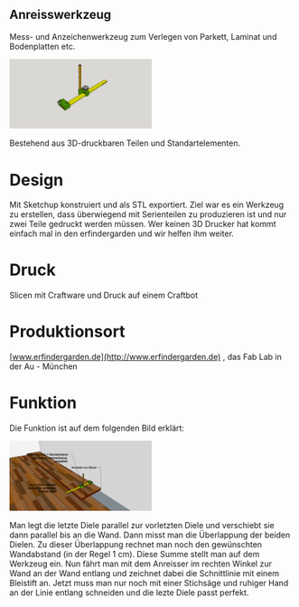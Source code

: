 ## Anreisswerkzeug

Mess- und Anzeichenwerkzeug zum Verlegen von Parkett, Laminat und Bodenplatten etc.

<img src = "IMG/AW_Szenario%203.png" width = "50%"/>

Bestehend aus 3D-druckbaren Teilen und Standartelementen.

# Design #
Mit Sketchup konstruiert und als STL exportiert. Ziel war es ein Werkzeug zu erstellen, dass überwiegend mit Serienteilen zu produzieren ist und nur zwei Teile gedruckt werden müssen. Wer keinen 3D Drucker hat kommt einfach mal in den erfindergarden und wir helfen ihm weiter.
# Druck #
Slicen mit Craftware und Druck auf einem Craftbot
# Produktionsort #

[www.erfindergarden.de](http://www.erfindergarden.de)  , das Fab Lab in der Au - München
# Funktion #
Die Funktion ist auf dem folgenden Bild erklärt:

<img src = "IMG/AW_Szenario%202.png" width = "50%"/>

Man legt die letzte Diele parallel zur vorletzten Diele und verschiebt sie dann parallel bis an die Wand. Dann misst man die Überlappung der beiden Dielen. Zu dieser Überlappung rechnet man noch den gewünschten Wandabstand (in der Regel 1 cm). Diese Summe stellt man auf dem Werkzeug ein. Nun fährt man mit dem Anreisser im rechten Winkel zur Wand an der Wand entlang und zeichnet dabei die Schnittlinie mit einem Bleistift an. Jetzt muss man nur noch mit einer Stichsäge und ruhiger Hand an der Linie entlang schneiden und die lezte Diele passt perfekt.